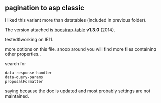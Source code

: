 ## pagination to asp classic

I liked this variant more than datatables (included in previous folder).  

The version attached is [boostrap-table](https://github.com/wenzhixin/bootstrap-table) **v1.3.0** (2014).  

tested&working on IE11.

more options on this [file](https://github.com/pipiscrew/fb_organizer/blob/master/src/tab_dashboard_seller_paid_list.php), snoop around you will find more files containing other properties..  

search for
```
data-response-handler
data-query-params
proposalFormatter
```

saying because the doc is updated and most probably settings are not maintained.
